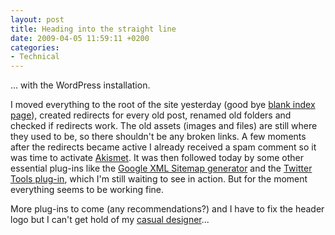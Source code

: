 ```yaml
---
layout: post
title: Heading into the straight line
date: 2009-04-05 11:59:11 +0200
categories:
- Technical
---
```

<p>... with the WordPress installation.</p>
<p>I moved everything to the root of the site yesterday (good bye <a href="http://www.rusiczki.net/old-index.html">blank index page</a>), created redirects for every old post, renamed old folders and checked if redirects work. The old assets (images and files) are still where they used to be, so there shouldn't be any broken links. A few moments after the redirects became active I already received a spam comment so it was time to activate <a href="http://akismet.com/">Akismet</a>. It was then followed today by some other essential plug-ins like the <a href="http://wordpress.org/extend/plugins/google-sitemap-generator/">Google XML Sitemap generator</a> and the <a href="http://wordpress.org/extend/plugins/twitter-tools/">Twitter Tools plug-in</a>, which I'm still waiting to see in action. But for the moment everything seems to be working fine.</p>
<p>More plug-ins to come (any recommendations?) and I have to fix the header logo but I can't get hold of my <a href="http://www.adnan.ro">casual designer</a>...</p>
